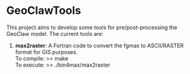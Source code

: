 # GeoClawTools
This project aims to develop some tools for pre/post-processing the GeoClaw model.
The current tools are:
1. **max2raster**: A Fortran code to convert the fgmax to ASCII/RASTER format for GIS purposes.\
To compile: >> make \
To execute: >> ./bin4max/max2raster
